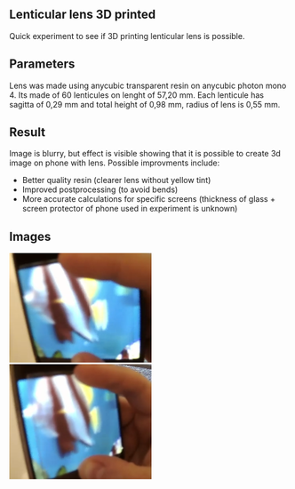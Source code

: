 ## Lenticular lens 3D printed
Quick experiment to see if 3D printing lenticular lens is possible.
## Parameters
Lens was made using anycubic transparent resin on anycubic photon mono 4. Its made of 60 lenticules on lenght of 57,20 mm. Each lenticule has sagitta of 0,29 mm and total height of 0,98 mm, radius of lens is 0,55 mm.
## Result
Image is blurry, but effect is visible showing that it is possible to create 3d image on phone with lens. Possible improvments include:
- Better quality resin (clearer lens without yellow tint)
- Improved postprocessing (to avoid bends)
- More accurate calculations for specific screens (thickness of glass + screen protector of phone used in experiment is unknown)
## Images
<img src="https://github.com/Artur-Panasiuk/Lenticular_lens_experiment/blob/main/img1.PNG" width="256">
<img src="https://github.com/Artur-Panasiuk/Lenticular_lens_experiment/blob/main/img2.PNG" width="256">
